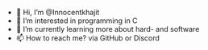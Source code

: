 - 👋 Hi, I’m @Innocentkhajit
- 👀 I’m interested in programming in C
- 🌱 I’m currently learning more about hard- and software
- 📫 How to reach me? via GitHub or Discord

<!---
Innocentkhajit/Innocentkhajit is a ✨ special ✨ repository because its `README.md` (this file) appears on your GitHub profile.
You can click the Preview link to take a look at your changes.
--->
